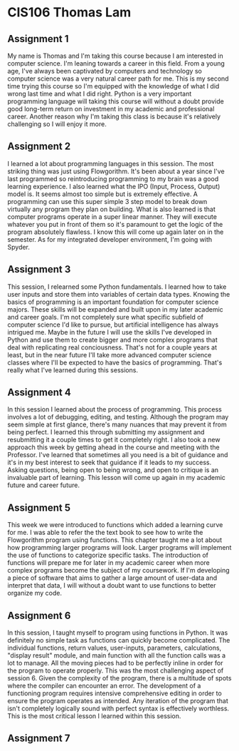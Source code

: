 # CIS106 Thomas Lam

## Assignment 1

My name is Thomas and I'm taking this course because I am interested in computer science. I'm leaning towards a career in this field. From a young age, I've always been captivated by computers and technology so computer science was a very natural career path for me. This is my second time trying this course so I'm equipped with the knowledge of what I did wrong last time and what I did right. Python is a very important programming language will taking this course will without a doubt provide good long-term return on investment in my academic and professional career. Another reason why I'm taking this class is because it's relatively challenging so I will enjoy it more.

## Assignment 2

I learned a lot about programming languages in this session. The most striking thing was just using Flowgorithm. It's been about a year since I've last programmed so reintroducing programming to my brain was a good learning experience. I also learned what the IPO (Input, Process, Output) model is. It seems almost too simple but is extremely effective. A programming can use this super simple 3 step model to break down virtually any program they plan on building. What is also learned is that computer programs operate in a super linear manner. They will execute whatever you put in front of them so it's paramount to get the logic of the program absolutely flawless. I know this will come up again later on in the semester. As for my integrated developer environment, I'm going with Spyder.

## Assignment 3

This session, I relearned some Python fundamentals. I learned how to take user inputs and store them into variables of certain data types. Knowing the basics of programming is an important foundation for computer science majors. These skills will be expanded and built upon in my later academic and career goals. I'm not completely sure what specific subfield of computer science I'd like to pursue, but artificial intelligence has always intrigued me. Maybe in the future I will use the skills I've developed in Python and use them to create bigger and more complex programs that deal with replicating real conciousness. That's not for a couple years at least, but in the near future I'll take more advanced computer science classes where I'll be expected to have the basics of programming. That's really what I've learned during this sessions.

## Assignment 4

In this session I learned about the process of programming. This process involves a lot of debugging, editing, and testing. Although the program may seem simple at first glance, there's many nuances that may prevent it from being perfect. I learned this through submitting my assignment and resubmitting it a couple times to get it completely right. I also took a new approach this week by getting ahead in the course and meeting with the Professor. I've learned that sometimes all you need is a bit of guidance and it's in my best interest to seek that guidance if it leads to my success. Asking questions, being open to being wrong, and open to critique is an invaluable part of learning. This lesson will come up again in my academic future and career future.

## Assignment 5

This week we were introduced to functions which added a learning curve for me. I was able to refer the the text book to see how to write the Flowgorithm program using functions. This chapter taught me a lot about how programming larger programs will look. Larger programs will implement the use of functions to categorize specific tasks. The introduction of functions will prepare me for later in my academic career when more complex programs become the subject of my coursework. If I'm developing a piece of software that aims to gather a large amount of user-data and interpret that data, I will without a doubt want to use functions to better organize my code.

## Assignment 6

In this session, I taught myself to program using functions in Python. It was definitely no simple task as functions can quickly become complicated. The individual functions, return values, user-inputs, parameters, calculations, "display result" module, and main function with all the function calls was a lot to manage. All the moving pieces had to be perfectly inline in order for the program to operate properly. This was the most challenging aspect of session 6. Given the complexity of the program, there is a multitude of spots where the compiler can encounter an error. The development of a functioning program requires intensive comprehensive editing in order to ensure the program operates as intended. Any iteration of the program that isn't completely logically sound with perfect syntax is effectively worthless. This is the most critical lesson I learned within this session. 

## Assignment 7

